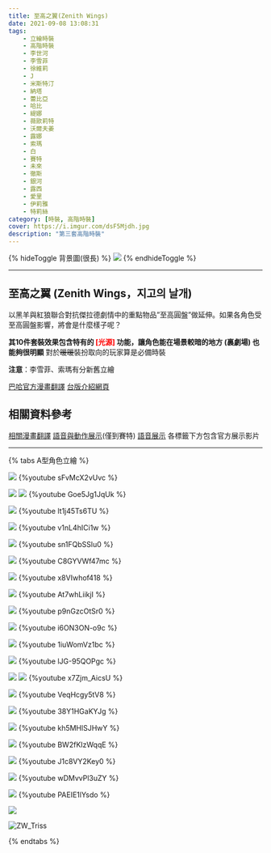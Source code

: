 ```yaml
---
title: 至高之翼(Zenith Wings)
date: 2021-09-08 13:08:31
tags:
    - 立繪時裝
    - 高階時裝
    - 李世河
    - 李雪菲
    - 徐維莉
    - J
    - 米斯特汀
    - 納塔
    - 蕾比亞
    - 哈比
    - 緹娜
    - 薇歐莉特
    - 沃爾夫姜
    - 露娜
    - 索瑪
    - 白
    - 賽特
    - 未來
    - 徹斯
    - 銀河
    - 露西
    - 愛里
    - 伊莉雅
    - 特莉絲
category: [時裝, 高階時裝]
cover: https://i.imgur.com/dsF5Mjdh.jpg
description: "第三套高階時裝"
---
```

{% hideToggle 背景圖(很長) %}
![](/img/archive_illust/zw_bg.jpg)
{% endhideToggle %}

---
## 至高之翼 (Zenith Wings，지고의 날개)
以黑羊與紅狼聯合對抗傑拉德劇情中的重點物品”至高圓盤”做延伸。如果各角色受至高圓盤影響，將會是什麼樣子呢？

**其10件套裝效果包含特有的 <font color=red>[光源]</font> 功能，讓角色能在場景較暗的地方 (裏劇場) 也能夠很明顯**
對於~~暖暖~~裝扮取向的玩家算是必備時裝

**注意**：李雪菲、索瑪有分新舊立繪

[巴哈官方漫畫翻譯](https://forum.gamer.com.tw/C.php?bsn=23655&snA=7254&tnum=2)
[台版介紹網頁](https://landing.mangot5.com/template/closers/event/180709_update/index.html)

## 相關資料參考

[相關漫畫翻譯](https://forum.gamer.com.tw/C.php?bsn=23655&snA=7254)
[語音與動作展示](https://www.youtube.com/playlist?list=PLRQzOnUOAvn-hwz33t2GkoGbfTQp-Ry57)(僅到賽特)
[語音展示](https://www.youtube.com/playlist?list=PLuZgoltyKSaQZZjpzhKCjHJnrS9tdTdxM)
各標籤下方包含官方展示影片

---

{% tabs A型角色立繪 %}

<!-- tab 李世河(Seha)-->
[![](https://i.imgur.com/GPUFxGyh.jpg)](https://i.imgur.com/GPUFxGy.jpg)
{%youtube sFvMcX2vUvc %}
<!-- endtab -->
<!-- tab 李雪菲(Seulbi)-->
[![](https://i.imgur.com/XbIDhvMh.jpg)](https://i.imgur.com/XbIDhvM.jpg)
![](/img/archive_illust/ZWillust_old_Seulbi.png)
{%youtube Goe5Jg1JqUk %}
<!-- endtab -->
<!-- tab 徐維莉(Yuri)-->
[![](https://i.imgur.com/HZDaup7h.jpg)](https://i.imgur.com/HZDaup7.jpg)
{%youtube lt1j45Ts6TU %}
<!-- endtab -->
<!-- tab J-->
[![](https://i.imgur.com/OtJbyZVh.jpg)](https://i.imgur.com/OtJbyZV.jpg)
{%youtube v1nL4hICi1w %}
<!-- endtab -->
<!-- tab 米斯特汀(Tein)-->
[![](https://i.imgur.com/OdUy96Ph.jpg)](https://i.imgur.com/OdUy96P.jpg)
{%youtube sn1FQbSSlu0 %}
<!-- endtab -->
<!-- tab 納塔(Nata)-->
[![](https://i.imgur.com/bcE5BN0h.jpg)](https://i.imgur.com/bcE5BN0.jpg)
{%youtube C8GYVWf47mc %}
<!-- endtab -->
<!-- tab 蕾比雅(Levia)-->
[![](https://i.imgur.com/Cxjcw2ch.jpg)](https://i.imgur.com/Cxjcw2c.jpg)
{%youtube x8VIwhof418 %}
<!-- endtab -->
<!-- tab 哈比(Harpy)-->
[![](https://i.imgur.com/aiqjKZlh.jpg)](https://i.imgur.com/aiqjKZl.jpg)
{%youtube At7whLiikjI %}
<!-- endtab -->
<!-- tab 緹娜(Tina)-->
[![](https://i.imgur.com/PEUmkoPh.jpg)](https://i.imgur.com/PEUmkoP.jpg)
{%youtube p9nGzcOtSr0 %}
<!-- endtab -->
<!-- tab 薇歐莉特(Violet)-->
[![](https://i.imgur.com/6sliBsfh.jpg)](https://i.imgur.com/6sliBsf.jpg)
{%youtube i6ON3ON-o9c %}
<!-- endtab -->
<!-- tab 沃爾夫姜(Wolfgang)-->
[![](https://i.imgur.com/1HBynJ4h.jpg)](https://i.imgur.com/1HBynJ4.jpg)
{%youtube 1iuWomVz1bc %}
<!-- endtab -->
<!-- tab 露娜(Luna)-->
[![](https://i.imgur.com/STEMWJ6h.jpg)](https://i.imgur.com/STEMWJ6.jpg)
{%youtube lJG-95QOPgc %}
<!-- endtab -->
<!-- tab 索瑪(Soma)-->
[![](https://i.imgur.com/pJ0yX3vh.jpg)](https://i.imgur.com/pJ0yX3v.jpg)
![](/img/archive_illust/ZWillust_old_Soma.png)
{%youtube x7Zjm_AicsU %}
<!-- endtab -->
<!-- tab 白(Bai)-->
[![](https://i.imgur.com/mERhXy9h.jpg)](https://i.imgur.com/mERhXy9.jpg)
{%youtube VeqHcgy5tV8 %}
<!-- endtab -->
<!-- tab 賽特(Seth)-->
[![](https://i.imgur.com/sCUzQxnh.jpg)](https://i.imgur.com/sCUzQxn.jpg)
{%youtube 38Y1HGaKYJg %}
<!-- endtab -->
<!-- tab 未來(Mirae)-->
[![](https://i.imgur.com/0mNk0Q7h.jpg)](https://i.imgur.com/0mNk0Q7.jpg)
{%youtube kh5MHlSJHwY %}
<!-- endtab -->
<!-- tab 徹斯(Chulsoo)-->
[![](https://i.imgur.com/VE4zBuSh.jpg)](https://i.imgur.com/VE4zBuS.jpg)
{%youtube BW2fKIzWqqE %}
<!-- endtab -->
<!-- tab 銀河(Eunha)-->
[![](https://i.imgur.com/ZXP4yeih.jpg)](https://i.imgur.com/ZXP4yei.jpg)
{%youtube J1c8VY2Key0 %}
<!-- endtab -->
<!-- tab 露西(Lucy)-->
[![](https://i.imgur.com/ZjA3xTbh.jpg)](https://i.imgur.com/ZjA3xTb.jpg)
{%youtube wDMvvPl3uZY %}
<!-- endtab -->
<!-- tab 愛里(Aeri)-->
[![](https://i.imgur.com/yabZMcah.jpg)](https://i.imgur.com/yabZMca.jpg)
{%youtube PAEIE1lYsdo %}
<!-- endtab -->
<!-- tab 伊莉雅(Ria)-->
[![](https://i.imgur.com/wwggW0X.jpg)](https://i.imgur.com/wwggW0X.jpg)

<!-- endtab -->
<!-- tab 特莉絲(Triss)-->
![ZW_Triss](https://cdn.jsdelivr.net/gh/Connand/picx-images-hosting@master/Triss/ZW_Triss.webp)

<!-- endtab -->
{% endtabs %}